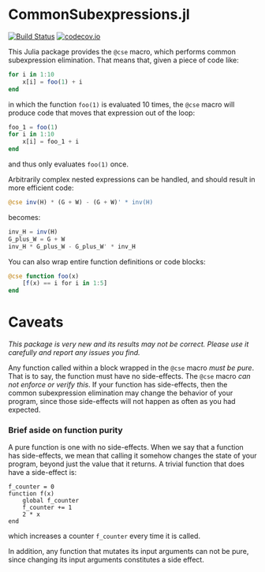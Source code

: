 # CommonSubexpressions.jl

[![Build Status](https://travis-ci.org/rdeits/CommonSubexpressions.jl.svg?branch=master)](https://travis-ci.org/rdeits/CommonSubexpressions.jl)
[![codecov.io](https://codecov.io/github/rdeits/CommonSubexpressions.jl/coverage.svg?branch=master)](https://codecov.io/github/rdeits/CommonSubexpressions.jl?branch=master)

This Julia package provides the `@cse` macro, which performs common subexpression elimination. That means that, given a piece of code like:

```julia
for i in 1:10
    x[i] = foo(1) + i
end
```

in which the function `foo(1)` is evaluated 10 times, the `@cse` macro will produce code that moves that expression out of the loop:

```julia
foo_1 = foo(1)
for i in 1:10
    x[i] = foo_1 + i
end
```

and thus only evaluates `foo(1)` once.

Arbitrarily complex nested expressions can be handled, and should result in more efficient code:

```julia
@cse inv(H) * (G + W) - (G + W)' * inv(H)
```

becomes:

```julia
inv_H = inv(H)
G_plus_W = G + W
inv_H * G_plus_W - G_plus_W' * inv_H
```

You can also wrap entire function definitions or code blocks:

```julia
@cse function foo(x)
    [f(x) == i for i in 1:5]
end
```

# Caveats

*This package is very new and its results may not be correct. Please use it carefully and report any issues you find.*

Any function called within a block wrapped in the `@cse` macro *must be pure*. That is to say, the function must have no side-effects. The `@cse` macro *can not enforce or verify this*. If your function has side-effects, then the common subexpression elimination may change the behavior of your program, since those side-effects will not happen as often as you had expected.

### Brief aside on function purity

A pure function is one with no side-effects. When we say that a function has side-effects, we mean that calling it somehow changes the state of your program, beyond just the value that it returns. A trivial function that does have a side-effect is:

```
f_counter = 0
function f(x)
    global f_counter
    f_counter += 1
    2 * x
end
```

which increases a counter `f_counter` every time it is called.

In addition, any function that mutates its input arguments can not be pure, since changing its input arguments constitutes a side effect.
